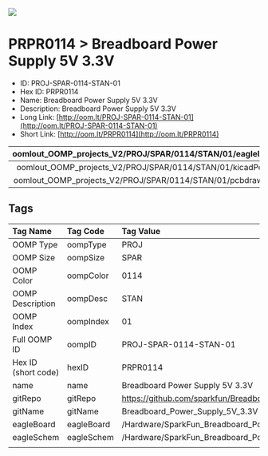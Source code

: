 


  
![][im]
# PRPR0114 > Breadboard Power Supply 5V 3.3V

- ID: PROJ-SPAR-0114-STAN-01
- Hex ID: PRPR0114
- Name: Breadboard Power Supply 5V 3.3V
- Description: Breadboard Power Supply 5V 3.3V
- Long Link: [http://oom.lt/PROJ-SPAR-0114-STAN-01](http://oom.lt/PROJ-SPAR-0114-STAN-01)
- Short Link: [http://oom.lt/PRPR0114](http://oom.lt/PRPR0114)
  

|oomlout_OOMP_projects_V2/PROJ/SPAR/0114/STAN/01/eagleImage.png|oomlout_OOMP_projects_V2/PROJ/SPAR/0114/STAN/01/eagleSchemImage.png|oomlout_OOMP_projects_V2/PROJ/SPAR/0114/STAN/01/kicadPcb3dFront.png|oomlout_OOMP_projects_V2/PROJ/SPAR/0114/STAN/01/kicadPcb3dBack.png|
| :---: | :---: | :---: | :---: |
|oomlout_OOMP_projects_V2/PROJ/SPAR/0114/STAN/01/kicadPcb3d.png|oomlout_OOMP_projects_V2/PROJ/SPAR/0114/STAN/01/bomBack.png|oomlout_OOMP_projects_V2/PROJ/SPAR/0114/STAN/01/bomFront.png|oomlout_OOMP_projects_V2/PROJ/SPAR/0114/STAN/01/pcbdraw.svg|
|oomlout_OOMP_projects_V2/PROJ/SPAR/0114/STAN/01/pcbdrawBack.svg||||

## Tags
  

|Tag Name|Tag Code|Tag Value|
| :--- | :--- | :--- |
|OOMP Type|oompType|PROJ|
|OOMP Size|oompSize|SPAR|
|OOMP Color|oompColor|0114|
|OOMP Description|oompDesc|STAN|
|OOMP Index|oompIndex|01|
|Full OOMP ID|oompID|PROJ-SPAR-0114-STAN-01|
|Hex ID (short code)|hexID|PRPR0114|
|name|name|Breadboard Power Supply 5V 3.3V|
|gitRepo|gitRepo|https://github.com/sparkfun/Breadboard_Power_Supply_5V_3.3V|
|gitName|gitName|Breadboard_Power_Supply_5V_3.3V|
|eagleBoard|eagleBoard|/Hardware/SparkFun_Breadboard_Power_Supply_5_3.3V.brd|
|eagleSchem|eagleSchem|/Hardware/SparkFun_Breadboard_Power_Supply_5_3.3V.sch|
||||



[im]: PROJ/SPAR/0114/STAN/01/kicadPcb3d_450.png
